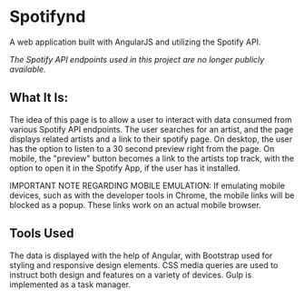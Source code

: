 # Spotifynd
A web application built with AngularJS and utilizing the Spotify API.

*The Spotify API endpoints used in this project are no longer publicly available.*

## What It Is:
The idea of this page is to allow a user to interact with data consumed from various Spotify API endpoints. The user searches for an artist, and the page displays related artists and a link to their spotify page. On desktop, the user has the option to listen to a 30 second preview right from the page. On mobile, the "preview" button becomes a link to the artists top track, with the option to open it in the Spotify App, if the user has it installed.

IMPORTANT NOTE REGARDING MOBILE EMULATION:
If emulating mobile devices, such as with the developer tools in Chrome, the mobile links will be blocked as a popup. These links work on an actual mobile browser. 

## Tools Used
The data is displayed with the help of Angular, with Bootstrap used for styling and responsive design elements. CSS media queries are used to instruct both design and features on a variety of devices. Gulp is implemented as a task manager.

